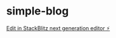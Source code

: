 # simple-blog

[Edit in StackBlitz next generation editor ⚡️](https://stackblitz.com/~/github.com/dgutyanghs/simple-blog)